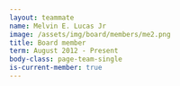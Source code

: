 ```yaml
---
layout: teammate
name: Melvin E. Lucas Jr
image: /assets/img/board/members/me2.png
title: Board member
term: August 2012 - Present
body-class: page-team-single
is-current-member: true
---
```

